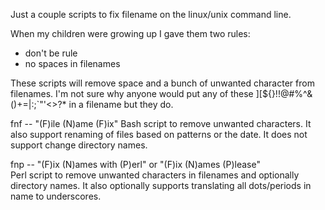 
Just a couple scripts to fix filename on the linux/unix command line.

When my children were growing up I gave them two rules:
+ don't be rule
+ no spaces in filenames

These scripts will remove space and a bunch of unwanted character from
filenames.  I'm not sure why anyone would put any of these 
][${}!!@#%^&()+=|:;`"'<>?*  in a filename but they do.


fnf -- "(F)ile (N)ame (F)ix" 
Bash script to remove unwanted characters.  It also support renaming of files
based on patterns or the date.  It does not support change directory names. 

fnp -- "(F)ix (N)ames with (P)erl" or "(F)ix (N)ames (P)lease"  
Perl script to remove unwanted characters in filenames and optionally directory
names. It also optionally supports translating all dots/periods in name to
underscores.

